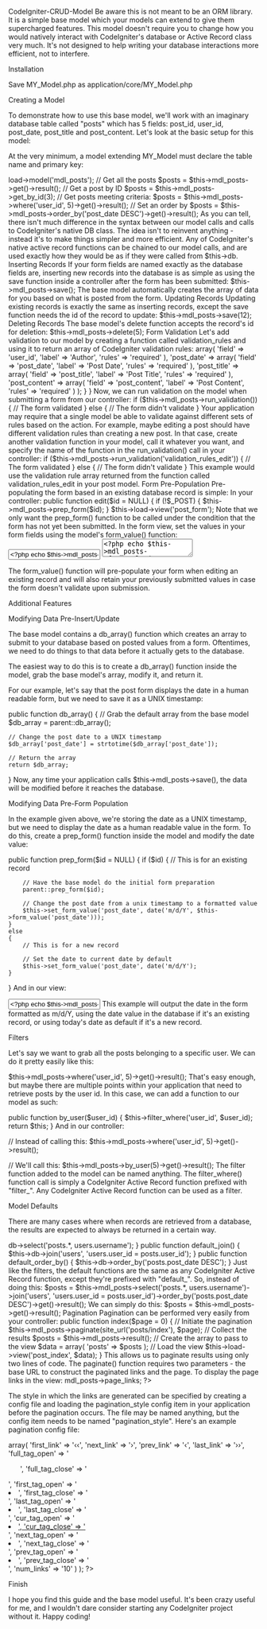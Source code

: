 CodeIgniter-CRUD-Model
Be aware this is not meant to be an ORM library. It is a simple base model which your models can extend to give them supercharged features. This model doesn't require you to change how you would natively interact with CodeIgniter's database or Active Record class very much. It's not designed to help writing your database interactions more efficient, not to interfere.

Installation

Save MY_Model.php as application/core/MY_Model.php

Creating a Model

To demonstrate how to use this base model, we'll work with an imaginary database table called "posts" which has 5 fields: post_id, user_id, post_date, post_title and post_content. Let's look at the basic setup for this model:

At the very minimum, a model extending MY_Model must declare the table name and primary key:

<?php

class Posts extends MY_Model {

    // You must always define the table and the primary key
    public $table = 'posts';
    public $primary_key = 'posts.post_id';

}
This is all it takes to perform basic CRUD actions against this model.

Basic CRUD

Selecting Records

<?php

// Load the model
$this->load->model('mdl_posts');

// Get all the posts
$posts = $this->mdl_posts->get()->result();

// Get a post by ID
$posts = $this->mdl_posts->get_by_id(3);

// Get posts meeting criteria:
$posts = $this->mdl_posts->where('user_id', 5)->get()->result();

// Set an order by
$posts = $this->mdl_posts->order_by('post_date DESC')->get()->result();
As you can tell, there isn't much difference in the syntax between our model calls and calls to CodeIgniter's native DB class. The idea isn't to reinvent anything - instead it's to make things simpler and more efficient. Any of CodeIgniter's native active record functions can be chained to our model calls, and are used exactly how they would be as if they were called from $this->db.

Inserting Records

If your form fields are named exactly as the database fields are, inserting new records into the database is as simple as using the save function inside a controller after the form has been submitted:

$this->mdl_posts->save();
The base model automatically creates the array of data for you based on what is posted from the form.

Updating Records

Updating existing records is exactly the same as inserting records, except the save function needs the id of the record to update:

$this->mdl_posts->save(12);
Deleting Records

The base model's delete function accepts the record's id for deletion:

$this->mdl_posts->delete(5);
Form Validation

Let's add validation to our model by creating a function called validation_rules and using it to return an array of CodeIgniter validation rules:

<?php

class Mdl_Posts extends MY_Model {

    // You must define both the table and primary key
    public $table = 'posts';
    public $primary_key = 'posts.post_id';

    public function validation_rules()
    {
        return array(
            'user_id' => array(
                'field' => 'user_id',
                'label' => 'Author',
                'rules' => 'required'
            ),
            'post_date' => array(
                'field' => 'post_date',
                'label' => 'Post Date',
                'rules' => 'required'
            ),
            'post_title' => array(
                'field' => 'post_title',
                'label' => 'Post Title',
                'rules' => 'required'
            ),
            'post_content' => array(
                'field' => 'post_content',
                'label' => 'Post Content',
                'rules' => 'required'
            )
        );
    }

}
Now, we can run validation on the model when submitting a form from our controller:

if ($this->mdl_posts->run_validation())
{
    // The form validated
}
else
{
    // The form didn't validate
}
Your application may require that a single model be able to validate against different sets of rules based on the action. For example, maybe editing a post should have different validation rules than creating a new post. In that case, create another validation function in your model, call it whatever you want, and specify the name of the function in the run_validation() call in your controller:

if ($this->mdl_posts->run_validation('validation_rules_edit'))
{
    // The form validated
}
else
{
    // The form didn't validate
}
This example would use the validation rule array returned from the function called validation_rules_edit in your post model.

Form Pre-Population

Pre-populating the form based in an existing database record is simple:

In your controller:

public function edit($id = NULL)
{
    if (!$_POST)
    {
        $this->mdl_posts->prep_form($id);
    }

    $this->load->view('post_form');
Note that we only want the prep_form() function to be called under the condition that the form has not yet been submitted. In the form view, set the values in your form fields using the model's form_value() function:

<input type="text" name="post_title" value="<?php echo $this->mdl_posts->form_value('post_title'); ?>">

<textarea name="post_content"><?php echo $this->mdl_posts->form_value('post_content'); ?></textarea>
The form_value() function will pre-populate your form when editing an existing record and will also retain your previously submitted values in case the form doesn't validate upon submission.

Additional Features

Modifying Data Pre-Insert/Update

The base model contains a db_array() function which creates an array to submit to your database based on posted values from a form. Oftentimes, we need to do things to that data before it actually gets to the database.

The easiest way to do this is to create a db_array() function inside the model, grab the base model's array, modify it, and return it.

For our example, let's say that the post form displays the date in a human readable form, but we need to save it as a UNIX timestamp:

public function db_array()
{
    // Grab the default array from the base model
    $db_array = parent::db_array();

    // Change the post date to a UNIX timestamp
    $db_array['post_date'] = strtotime($db_array['post_date']);

    // Return the array
    return $db_array;
}
Now, any time your application calls $this->mdl_posts->save(), the data will be modified before it reaches the database.

Modifying Data Pre-Form Population

In the example given above, we're storing the date as a UNIX timestamp, but we need to display the date as a human readable value in the form. To do this, create a prep_form() function inside the model and modify the date value:

public function prep_form($id = NULL)
{
    if ($id)
    {
        // This is for an existing record

        // Have the base model do the initial form preparation
        parent::prep_form($id);

        // Change the post date from a unix timestamp to a formatted value
        $this->set_form_value('post_date', date('m/d/Y', $this->form_value('post_date')));
    }
    else
    {
        // This is for a new record

        // Set the date to current date by default
        $this->set_form_value('post_date', date('m/d/Y');
    }
}
And in our view:

<input type="text" name="post_date" value="<?php echo $this->mdl_posts->form_value('post_date'); ?>">
This example will output the date in the form formatted as m/d/Y, using the date value in the database if it's an existing record, or using today's date as default if it's a new record.

Filters

Let's say we want to grab all the posts belonging to a specific user. We can do it pretty easily like this:

$this->mdl_posts->where('user_id', 5)->get()->result();
That's easy enough, but maybe there are multiple points within your application that need to retrieve posts by the user id. In this case, we can add a function to our model as such:

public function by_user($user_id)
{
    $this->filter_where('user_id', $user_id);
    return $this;
}
And in our controller:

// Instead of calling this:
$this->mdl_posts->where('user_id', 5)->get()->result();

// We'll call this:
$this->mdl_posts->by_user(5)->get()->result();
The filter function added to the model can be named anything. The filter_where() function call is simply a CodeIgniter Active Record function prefixed with "filter_". Any CodeIgniter Active Record function can be used as a filter.

Model Defaults

There are many cases where when records are retrieved from a database, the results are expected to always be returned in a certain way.

<?php

class Mdl_Posts extends MY_Model {

    // You must define both the table and primary key
    public $table       = 'posts';
    public $primary_key = 'posts.post_id';

    public function default_select()
    {
        $this->db->select('posts.*, users.username');
    }

    public function default_join()
    {
        $this->db->join('users', 'users.user_id = posts.user_id');
    }

    public function default_order_by()
    {
        $this->db->order_by('posts.post_date DESC');
    }
Just like the filters, the default functions are the same as any CodeIgniter Active Record function, except they're prefixed with "default_".

So, instead of doing this:

$posts = $this->mdl_posts->select('posts.*, users.username')->join('users', 'users.user_id = posts.user_id')->order_by('posts.post_date DESC')->get()->result();
We can simply do this:

$posts = $this->mdl_posts->get()->result();
Pagination

Pagination can be performed very easily from your controller:

public function index($page = 0)
{
    // Initiate the pagination
    $this->mdl_posts->paginate(site_url('posts/index'), $page);

    // Collect the results
    $posts = $this->mdl_posts->result();

    // Create the array to pass to the view
    $data = array(
        'posts' => $posts
    );

    // Load the view
    $this->load->view('post_index', $data);
}
This allows us to paginate results using only two lines of code. The paginate() function requires two parameters - the base URL to construct the paginated links and the page.

To display the page links in the view:

<?php echo $this->mdl_posts->page_links; ?>
The style in which the links are generated can be specified by creating a config file and loading the pagination_style config item in your application before the pagination occurs. The file may be named anything, but the config item needs to be named "pagination_style". Here's an example pagination config file:

<?php

// Located in application/config/pagination_style.php (as an example)

$config = array(

    'pagination_style'      => array(
        'first_link'        => '&lsaquo;&lsaquo;',
        'next_link'         => '&rsaquo;',
        'prev_link'         => '&lsaquo;',
        'last_link'         => '&rsaquo;&rsaquo;',
        'full_tag_open'     => '<div class="pagination"><ul>',
        'full_tag_close'    => '</ul></div>',
        'first_tag_open'    => '<li>',
        'first_tag_close'   => '</li>',
        'last_tag_open'     => '<li>',
        'last_tag_close'    => '</li>',
        'cur_tag_open'      => '<li class="active"><a href="#">',
        'cur_tag_close'     => '</a></li>',
        'next_tag_open'     => '<li>',
        'next_tag_close'    => '</li>',
        'prev_tag_open'     => '<li>',
        'prev_tag_close'    => '</li>',
        'num_links'         => '10'
    )

);
?>
Finish

I hope you find this guide and the base model useful. It's been crazy useful for me, and I wouldn't dare consider starting any CodeIgniter project without it. Happy coding!
